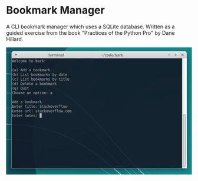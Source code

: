 # Bookmark Manager

A CLI bookmark manager which uses a SQLite database. Written as a guided exercise from the book "Practices of the Python Pro" by Dane Hillard.

![screenshot](screenshot.png?raw=true "Bookmark Manager")


